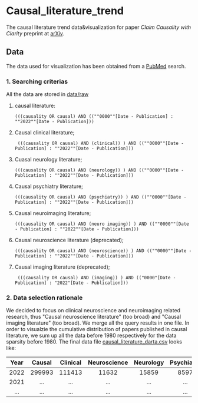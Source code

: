 # Causal_literature_trend
The causal literature trend data&visualization for paper *Claim Causality with Clarity* preprint at [arXiv](???).

## Data 
The data used for visualization has been obtained from a [PubMed]( https://pubmed.ncbi.nlm.nih.gov/) search.

### 1. Searching criterias

All the data are stored in [data/raw](data/raw)

   1. causal literature: 

      ```(((causality OR causal) AND ((""0000""[Date - Publication] : ""2022""[Date - Publication]))```
   2. Causal clinical literature;

       ``` (((causality OR causal) AND (clinical)) ) AND ((""0000""[Date - Publication] : ""2022""[Date - Publication]))```
   3. Cuasal neurology literature;

      ```(((causality OR causal) AND (neurology)) ) AND ((""0000""[Date - Publication] : ""2022""[Date - Publication]))```
   4. Causal psychiatry literature;

      ```(((causality OR causal) AND (psychiatry)) ) AND ((""0000""[Date - Publication] : ""2022""[Date - Publication]))```
   5. Causal neuroimaging literature;

      ```(((causality OR causal) AND (neuro imaging)) ) AND ((""0000""[Date - Publication] : ""2022""[Date - Publication]))```

   6. Causal neuroscience literature (deprecated);

       ```(((causality OR causal) AND (neuroscience)) ) AND ((""0000""[Date - Publication] : ""2022""[Date - Publication]))```

   7. Causal imaging literature (deprecated);

      ``` (((causality OR causal) AND (imaging)) ) AND (("0000"[Date - Publication] : "2022"[Date - Publication]))```
    
### 2. Data selection rationale 

We decided to focus on clinical neuroscience and neuroimaging related research, thus "Causal neuroscience literature" (too broad) and "Causal imaging literature" (too broad). We merge all the query results in one file. In order to visualzie the cumulative distribution of papers published in causal literature, we sum up all the data before 1980 respectively for the data sparsity before 1980. The final data file [causal_literature_darta.csv](data/causal_literature_darta.csv) looks like:

| Year | Causal | Clinical | Neuroscience | Neurology | Psychiatry | Neuroimaging | Imaging
| :---: | :---: | :---: | :---: |:---: | :---: |:---: | :---: |
| 2022 | 299993 | 111413 | 11632 | 15859 | 8597 | 4073 | 30532
| 2021 | ... | ... | ... | ... | ... | ... | ... | ... |
| ... | ... | ... | ... | ... | ... | ... | ... | ... |